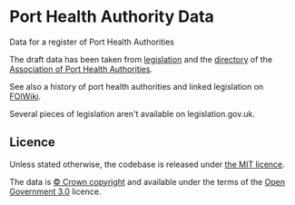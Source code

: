 # Port Health Authority Data

Data for a register of Port Health Authorities

The draft data has been taken from [legislation](http://www.legislation.gov.uk/all?title=port%20health%20authority) and the [directory](http://www.porthealthassociation.co.uk/port-directory) of the [Association of Port Health Authorities](http://www.porthealthassociation.co.uk/port-directory/).

See also a history of port health authorities and linked legislation on
[FOIWiki](https://foiwiki.com/foiwiki/index.php/Port_health_authority).

Several pieces of legislation aren't available on legislation.gov.uk.

## Licence

Unless stated otherwise, the codebase is released under [the MIT licence](./LICENSE).

The data is [© Crown
copyright](http://www.nationalarchives.gov.uk/information-management/re-using-public-sector-information/copyright-and-re-use/crown-copyright/)
and available under the terms of the [Open Government
3.0](https://www.nationalarchives.gov.uk/doc/open-government-licence/version/3/)
licence.
